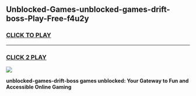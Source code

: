 
## Unblocked-Games-unblocked-games-drift-boss-Play-Free-f4u2y
<h3>
<a href="https://premium76.site?title=unblocked-games-drift-boss&ref=20A">CLICK TO PLAY</a></h3>
<hr>

<h3>
<a href="https://premium76.site?title=unblocked-games-drift-boss&ref=20A">CLICK 2 PLAY</a>
  
</h3>

<a href="https://premium76.site?title=unblocked-games-drift-boss&ref=20A"><img src="https://clearcache.store/games.png"></a>


**unblocked-games-drift-boss games unblocked: Your Gateway to Fun and Accessible Online Gaming**

